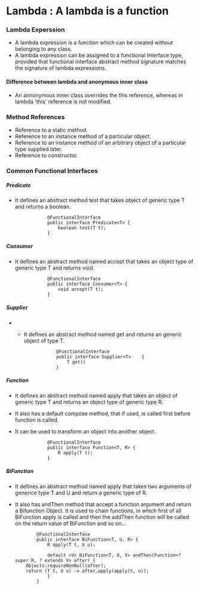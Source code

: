 # Lambda : A lambda is a function
### Lambda Experssion
   * A lambda expression is a function which can be created without belonging to any class. 
   * A lambda expression can be assigned to a functional Interface type, provided that functional interface abstract method signature matches the signature of lambda expressions.

#### Difference between lambda and anonymous inner class
* An annonymous inner class overrides the this reference, whereas in lambda 'this' reference is not modified. 

### Method References
  * Reference to a static method.
  * Reference to an instance method of a particular object.
  * Reference to an instance method of an arbitrary object of a particular type supplied later.
  * Reference to constructor.

###	Common Functional Interfaces
#####	Predicate
* It defines an abstract method test that takes object of generic type T and returns a boolean.
	
	```
				@FunctionalInterface
				public interface Predicate<T> {
					boolean test(T t);
				}
	```
#####	Consumer
* It defines an abstract method named accept that takes an object type of generic type T and returns void.

	```
				@FunctionalInterface
				public interface Consumer<T> {
					void accept(T t);
				}
	```

#####	Supplier	
* * It defines an abstract method named get and returns an generic object of type T.

	```
				@FunctionalInterface
				public interface Supplier<T>	{	
					T get()
				}
	```

#####	Function
*	It defines an abstract method named apply that takes an object of generic type T and returns an object type of generic type R.
*	It also has a default compose method, that if used, is called first before function is called.
* It can be used to transform an object into another object.

	```
				@FunctionalInterface
				public interface Function<T, R> {
					R apply(T t);
				}				
	```
	
	
#####	BiFunction
* It defines an abstract method named apply that takes two arguments of generice type T and U and return a generic type of R.
* It also has andThen method that accept a function argument and return a Bifunction Object. It is used to chain functions, in which first of all BiFunction apply is called and then the addThen function will be called on the return value of BiFunction and so on...

	```
			@FunctionalInterface
			public interface BiFunction<T, U, R> {
				R apply(T t, U u);
				
				default <V> BiFunction<T, U, V> andThen(Function<? super R, ? extends V> after) {
        Objects.requireNonNull(after);
        return (T t, U u) -> after.apply(apply(t, u));
    			}
			}
			
	```
    
    
